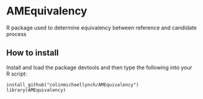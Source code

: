 # AMEquivalency

R package used to determine equivalency between reference and candidate process 

## How to install

Install and load the package devtools and then type the following into your R script:

```
install_github("colinmichaellynch/AMEquivalency")
library(AMEquivalency)
```
